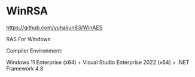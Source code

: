 # WinRSA
https://github.com/yuhaijun83/WinAES

RAS For Windows

Compiler Environment:

Windows 11 Enterprise (x64) + Visual Studio Enterprise 2022 (x64) + .NET Framework 4.8
